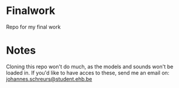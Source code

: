 # Finalwork
Repo for my final work

# Notes
Cloning this repo won't do much, as the models and sounds won't be loaded in. If you'd like to have acces to these, send me an email on:
johannes.schreurs@student.ehb.be